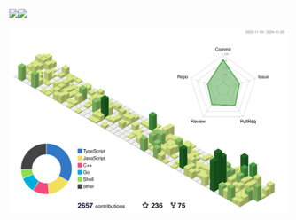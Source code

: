 <img src="https://miro.medium.com/max/800/1*BivnuZyfCZOJpBLqg62MOQ.gif" width=300><img src="https://github.com/user-attachments/assets/2bff0235-c673-4e4c-8ce9-ff5e5bcf37b0" width=500>

![](./profile-3d-contrib/profile-green-animate.svg)

<!--
**lmangani/lmangani** is a ✨ _special_ ✨ repository because its `README.md` (this file) appears on your GitHub profile.

Here are some ideas to get you started:

- 🔭 I’m currently working on ...
- 🌱 I’m currently learning ...
- 👯 I’m looking to collaborate on ...
- 🤔 I’m looking for help with ...
- 💬 Ask me about ...
- 📫 How to reach me: ...
- 😄 Pronouns: ...
- ⚡ Fun fact: ...
-->
